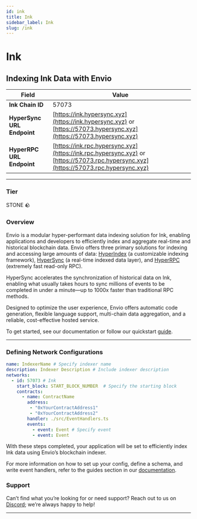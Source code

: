 ```yaml
---
id: ink
title: Ink
sidebar_label: Ink
slug: /ink
---
```


# Ink

## Indexing Ink Data with Envio

| **Field**                     | **Value**                                                                                          |
|-------------------------------|----------------------------------------------------------------------------------------------------|
| **Ink Chain ID**     | 57073                                                                                            |
| **HyperSync URL Endpoint**    | [https://ink.hypersync.xyz](https://ink.hypersync.xyz) or [https://57073.hypersync.xyz](https://57073.hypersync.xyz) |
| **HyperRPC URL Endpoint**     | [https://ink.rpc.hypersync.xyz](https://ink.rpc.hypersync.xyz) or [https://57073.rpc.hypersync.xyz](https://57073.rpc.hypersync.xyz) |

---

### Tier

STONE 🪨

### Overview

Envio is a modular hyper-performant data indexing solution for Ink, enabling applications and developers to efficiently index and aggregate real-time and historical blockchain data. Envio offers three primary solutions for indexing and accessing large amounts of data: [HyperIndex](/docs/HyperIndex/overview) (a customizable indexing framework), [HyperSync](/docs/HyperSync/overview) (a real-time indexed data layer), and [HyperRPC](/docs/HyperSync/overview-hyperrpc) (extremely fast read-only RPC).

HyperSync accelerates the synchronization of historical data on Ink, enabling what usually takes hours to sync millions of events to be completed in under a minute—up to 1000x faster than traditional RPC methods.

Designed to optimize the user experience, Envio offers automatic code generation, flexible language support, multi-chain data aggregation, and a reliable, cost-effective hosted service.

To get started, see our documentation or follow our quickstart [guide](/docs/HyperIndex/contract-import).

---

### Defining Network Configurations

```yaml
name: IndexerName # Specify indexer name
description: Indexer Description # Include indexer description
networks:
  - id: 57073 # Ink  
    start_block: START_BLOCK_NUMBER  # Specify the starting block
    contracts:
      - name: ContractName
        address:
         - "0xYourContractAddress1"
         - "0xYourContractAddress2"
        handler: ./src/EventHandlers.ts
        events:
          - event: Event # Specify event
          - event: Event
```

With these steps completed, your application will be set to efficiently index Ink data using Envio’s blockchain indexer.

For more information on how to set up your config, define a schema, and write event handlers, refer to the guides section in our [documentation](/docs/HyperIndex/configuration-file).

### Support

Can’t find what you’re looking for or need support? Reach out to us on [Discord](https://discord.com/invite/Q9qt8gZ2fX); we’re always happy to help!

---

